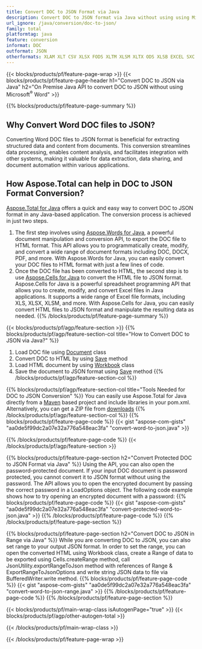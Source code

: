 ```yaml
---
title: Convert DOC to JSON Format via Java
description: Convert DOC to JSON format via Java without using using Microsoft Word or Microsoft Excel
url_ignore: /java/conversion/doc-to-json/
family: total
platformtag: java
feature: conversion
informat: DOC
outformat: JSON
otherformats: XLAM XLT CSV XLSX FODS XLTM XLSM XLTX ODS XLSB EXCEL SXC TSV DIF
---
```

{{< blocks/products/pf/feature-page-wrap >}}
{{< blocks/products/pf/feature-page-header h1="Convert DOC to JSON via Java" h2="On Premise Java API to convert DOC to JSON without using Microsoft<sup>&reg;</sup> Word" >}}

{{% blocks/products/pf/feature-page-summary %}}

<h2 class="heading-border">Why Convert Word DOC files to JSON?</h2>

Converting Word DOC files to JSON format is beneficial for extracting structured data and content from documents. This conversion streamlines data processing, enables content analysis, and facilitates integration with other systems, making it valuable for data extraction, data sharing, and document automation within various applications.

<h2 class="heading-border">How Aspose.Total can help in DOC to JSON Format Conversion?</h2>

[Aspose.Total for Java](https://products.aspose.com/total/java/) offers a quick and easy way to convert DOC to JSON format in any Java-based application. The conversion process is achieved in just two steps.

1. The first step involves using [Aspose.Words for Java](https://products.aspose.com/words/java/), a powerful document manipulation and conversion API, to export the DOC file to HTML format. This API allows you to programmatically create, modify, and convert a wide range of document formats including DOC, DOCX, PDF, and more. With Aspose.Words for Java, you can easily convert your DOC files to HTML format with just a few lines of code.
1. Once the DOC file has been converted to HTML, the second step is to use [Aspose.Cells for Java](https://products.aspose.com/cells/java/) to convert the HTML file to JSON format. Aspose.Cells for Java is a powerful spreadsheet programming API that allows you to create, modify, and convert Excel files in Java applications. It supports a wide range of Excel file formats, including XLS, XLSX, XLSM, and more. With Aspose.Cells for Java, you can easily convert HTML files to JSON format and manipulate the resulting data as needed.
{{% /blocks/products/pf/feature-page-summary  %}}

{{< blocks/products/pf/agp/feature-section >}}
{{% blocks/products/pf/agp/feature-section-col title="How to Convert DOC to JSON via Java?" %}}
1. Load DOC file using [Document](https://reference.aspose.com/words/java/com.aspose.words/Document) class
2. Convert DOC to HTML by using [Save](https://reference.aspose.com/words/java/com.aspose.words/Document#save(java.lang.String,com.aspose.words.SaveOptions)) method
3. Load HTML document by using [Workbook](https://reference.aspose.com/cells/java/com.aspose.cells/Workbook) class
4. Save the document to JSON format using [Save](https://reference.aspose.com/cells/java/com.aspose.cells/workbook#save(java.lang.String,%20com.aspose.cells.SaveOptions)) method
{{% /blocks/products/pf/agp/feature-section-col %}}

{{% blocks/products/pf/agp/feature-section-col title="Tools Needed for DOC to JSON Conversion" %}}
You can easily use Aspose.Total for Java directly from a [Maven](https://releases.aspose.com/total/java/) based project and include libraries in your pom.xml. Alternatively, you can get a ZIP file from [downloads](https://releases.aspose.com/total/java)
{{% /blocks/products/pf/agp/feature-section-col %}}
{{% blocks/products/pf/feature-page-code %}}
{{< gist "aspose-com-gists" "aa0de5f99dc2a07e32a776a548eac3fa" "convert-word-to-json.java" >}}

{{% /blocks/products/pf/feature-page-code %}}
{{< /blocks/products/pf/agp/feature-section >}}

{{% blocks/products/pf/feature-page-section  h2="Convert Protected DOC to JSON Format via Java" %}}
Using the API, you can also open the password-protected document. If your input DOC document is password protected, you cannot convert it to JSON format without using the password. The API allows you to open the encrypted document by passing the correct password in a LoadOptions object. The following code example shows how to try opening an encrypted document with a password:
{{% blocks/products/pf/feature-page-code %}}
{{< gist "aspose-com-gists" "aa0de5f99dc2a07e32a776a548eac3fa" "convert-protected-word-to-json.java" >}}
{{% /blocks/products/pf/feature-page-code  %}}
{{% /blocks/products/pf/feature-page-section %}}

{{% blocks/products/pf/feature-page-section  h2="Convert DOC to JSON in Range via Java" %}}
While you are converting DOC to JSON, you can also set range to your output JSON format. In order to set the range, you can open the converted HTML using Workbook class, create a Range of data to be exported using Cells.createRange method, call JsonUtility.exportRangeToJson method with references of Range & ExportRangeToJsonOptions and write string JSON data to file via BufferedWriter.write method.
{{% blocks/products/pf/feature-page-code %}}
{{< gist "aspose-com-gists" "aa0de5f99dc2a07e32a776a548eac3fa" "convert-word-to-json-range.java" >}}
{{% /blocks/products/pf/feature-page-code  %}}
{{% /blocks/products/pf/feature-page-section %}}

{{< blocks/products/pf/main-wrap-class isAutogenPage="true" >}}
{{< blocks/products/pf/agp/other-autogen-total >}}

{{< /blocks/products/pf/main-wrap-class >}}

{{< /blocks/products/pf/feature-page-wrap >}}